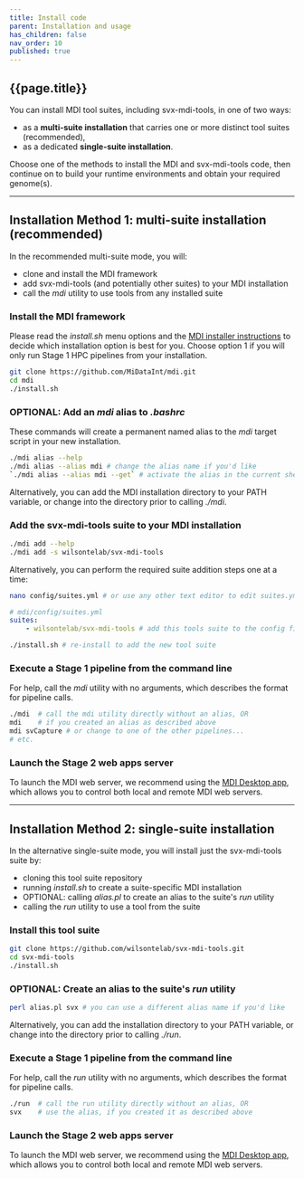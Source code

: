 ```yaml
---
title: Install code
parent: Installation and usage
has_children: false
nav_order: 10
published: true
---
```


## {{page.title}}

You can install MDI tool suites, including svx-mdi-tools, in one of two ways: 
- as a **multi-suite installation** that carries one or more distinct tool suites (recommended), 
- as a dedicated **single-suite installation**.

Choose one of the methods to install the MDI and svx-mdi-tools code,
then continue on to build your runtime environments and obtain your required genome(s).

---
## Installation Method 1: multi-suite installation (recommended)

In the recommended multi-suite mode, you will:
- clone and install the MDI framework
- add svx-mdi-tools (and potentially other suites) to your MDI installation
- call the _mdi_ utility to use tools from any installed suite

### Install the MDI framework

Please read the _install.sh_ menu options and the 
[MDI installer instructions](https://github.com/MiDataInt/mdi.git) to decide
which installation option is best for you. Choose option 1
if you will only run Stage 1 HPC pipelines from your installation.

```bash
git clone https://github.com/MiDataInt/mdi.git
cd mdi
./install.sh
```

### OPTIONAL: Add an _mdi_ alias to _.bashrc_

These commands will create a permanent named alias to the _mdi_
target script in your new installation.

```bash
./mdi alias --help
./mdi alias --alias mdi # change the alias name if you'd like 
`./mdi alias --alias mdi --get` # activate the alias in the current shell (or log out and back in)
```

Alternatively, you can add the MDI installation directory to your PATH variable,
or change into the directory prior to calling _./mdi_.

### Add the svx-mdi-tools suite to your MDI installation

```bash
./mdi add --help
./mdi add -s wilsontelab/svx-mdi-tools 
```

Alternatively, you can perform the required suite addition steps one at a time:

```sh
nano config/suites.yml # or use any other text editor to edit suites.yml
```

```yml
# mdi/config/suites.yml
suites:
    - wilsontelab/svx-mdi-tools # add this tools suite to the config file
```

```sh
./install.sh # re-install to add the new tool suite
```

### Execute a Stage 1 pipeline from the command line

For help, call the _mdi_ utility with no arguments, which describes the format for pipeline calls. 

```bash
./mdi  # call the mdi utility directly without an alias, OR
mdi    # if you created an alias as described above
mdi svCapture # or change to one of the other pipelines...
# etc.
```

### Launch the Stage 2 web apps server

To launch the MDI web server, we recommend using the 
[MDI Desktop app](https://midataint.github.io/mdi-desktop-app),
which allows you to control both local and remote MDI web servers.

---
## Installation Method 2: single-suite installation

In the alternative single-suite mode, you will install just the svx-mdi-tools suite by:
- cloning this tool suite repository
- running _install.sh_ to create a suite-specific MDI installation
- OPTIONAL: calling _alias.pl_ to create an alias to the suite's _run_ utility
- calling the _run_ utility to use a tool from the suite

### Install this tool suite

```bash
git clone https://github.com/wilsontelab/svx-mdi-tools.git
cd svx-mdi-tools
./install.sh
```

### OPTIONAL: Create an alias to the suite's _run_ utility

```bash
perl alias.pl svx # you can use a different alias name if you'd like
```

Alternatively, you can add the installation directory to your PATH variable,
or change into the directory prior to calling _./run_.

### Execute a Stage 1 pipeline from the command line

For help, call the _run_ utility with no arguments, which describes the format for pipeline calls. 

```bash
./run  # call the run utility directly without an alias, OR
svx    # use the alias, if you created it as described above
```

### Launch the Stage 2 web apps server

To launch the MDI web server, we recommend using the 
[MDI Desktop app](https://midataint.github.io/mdi-desktop-app),
which allows you to control both local and remote MDI web servers.
